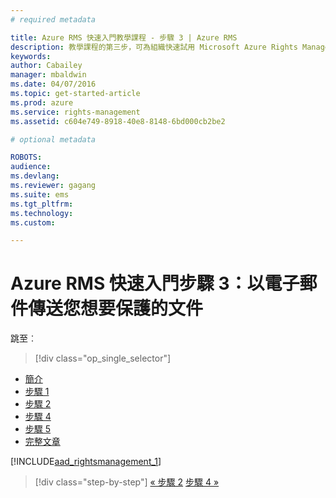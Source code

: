 ```yaml
---
# required metadata

title: Azure RMS 快速入門教學課程 - 步驟 3 | Azure RMS
description: 教學課程的第三步，可為組織快速試用 Microsoft Azure Rights Management，只有 5 個步驟，花費時間不超過 15 分鐘。
keywords:
author: Cabailey
manager: mbaldwin
ms.date: 04/07/2016
ms.topic: get-started-article
ms.prod: azure
ms.service: rights-management
ms.assetid: c604e749-8918-40e8-8148-6bd000cb2be2

# optional metadata

ROBOTS: 
audience:
ms.devlang:
ms.reviewer: gagang
ms.suite: ems
ms.tgt_pltfrm:
ms.technology:
ms.custom:

---
```



# Azure RMS 快速入門步驟 3：以電子郵件傳送您想要保護的文件

跳至︰ 
> [!div class="op_single_selector"]
- [簡介](rms-quickstart-intro.md)
- [步驟 1](tutorial-step1.md)
- [步驟 2](tutorial-step2.md)
- [步驟 4](tutorial-step4.md)
- [步驟 5](tutorial-step5.md)
- [完整文章](rms-quickstart.md)

[!INCLUDE[aad_rightsmanagement_1](../includes/tutorial-step3-include.md)] 

>[!div class="step-by-step"]
[« 步驟 2](tutorial-step2.md)
[步驟 4 »](tutorial-step4.md)

<!--HONumber=Apr16_HO3-->


